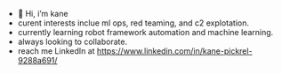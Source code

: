 - 👋 Hi, i’m kane
- curent interests inclue ml ops, red teaming, and c2 explotation.
- currently learning robot framework automation and machine learning.
- always looking to collaborate. 
- reach me LinkedIn at https://www.linkedin.com/in/kane-pickrel-9288a691/

<!---
kanepickrell/kanepickrell is a ✨ special ✨ repository because its `README.md` (this file) appears on your GitHub profile.
You can click the Preview link to take a look at your changes.
--->
